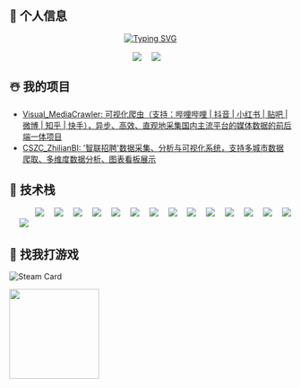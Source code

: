 
<!-- 个人资料 -->


## 🦄 个人信息
<p align="center"> 
<a href="https://git.io/typing-svg"><img src="https://readme-typing-svg.herokuapp.com?font=Bitcount+Ink&pause=100&color=C536F7&center=true&vCenter=true&multiline=true&width=435&lines=I+need+a+job%F0%9F%98%A2;and+I+just+lo%5C%2Fe+my+job%F0%9F%A5%B0" alt="Typing SVG" /></a>
</p>
<p align="center"> 
<a href="https://blog.persist1.cn/" target="_blank"><img  align="center" src="https://img.shields.io/badge/Blog-博客-%230d7fbf?style=flat"/></a>&emsp;
<a href="https://space.bilibili.com/471591991" target="_blank"><img align="center" src="https://img.shields.io/badge/Bilibili-B站-%23df1a7c?style=flat"/></a>&emsp;
</p>

## ☃️ 我的项目
- [Visual_MediaCrawler: 可视化爬虫（支持：哔哩哔哩 | 抖音 | 小红书 | 贴吧 | 微博 | 知乎 | 快手），异步、高效、直观地采集国内主流平台的媒体数据的前后端一体项目](https://github.com/persist-1/Visual_MediaCrawler)
- [CSZC_ZhilianBI: '智联招聘'数据采集、分析与可视化系统，支持多城市数据爬取、多维度数据分析、图表看板展示]([https://github.com/persist-1/Visual_MediaCrawler](https://github.com/persist-1/CSZC_ZhilianBI))

## 🤺 技术栈
<p align="left"> 
      &emsp;&emsp;&emsp;
      <!-- logo文本-logo背景色?样式&logo别称对应icon&logo颜色 -->
      <!-- 前端 -->
      <a href=""><img src="https://img.shields.io/badge/Vue.js-35495e.svg?style=flat-square&logo=vue.js&logoColor=4FC08D" ></a>&emsp;
      <a href=""><img src="https://img.shields.io/badge/React-20232a.svg?style=flat-square&logo=react&logoColor=61DAFB" ></a>&emsp;
      <a href=""><img src="https://img.shields.io/badge/TypeScript-007ACC.svg?style=flat-square&logo=typescript&logoColor=white" ></a>&emsp;
      <a href=""><img src="https://img.shields.io/badge/JavaScript-F7DF1E?style=flat-square&logo=javascript&logoColor=white" ></a>&emsp;
      <!-- 后端 -->
      <a href=""><img src="https://img.shields.io/badge/Node.js-339933.svg?style=flat-square&logo=node.js&logoColor=white" ></a>&emsp;
      <a href=""><img src="https://img.shields.io/badge/Python-14354C?style=flat-square&logo=python&logoColor=white" ></a>&emsp;
      <a href=""><img src="https://img.shields.io/badge/FastAPI-009688?style=flat-square&logo=fastapi&logoColor=white" ></a>&emsp;
      <a href=""><img src="https://img.shields.io/badge/Flask-3BABC3.svg?style=flat-square&logo=flask&logoColor=white" ></a>&emsp;
      <!-- 数据库 -->
      <a href=""><img src="https://img.shields.io/badge/MySQL-00000F?style=flat-square&logo=mysql&logoColor=white" ></a>&emsp;
      <a href=""><img src="https://img.shields.io/badge/PostgreSQL-316192.svg?style=flat-square&logo=postgresql&logoColor=white" ></a>&emsp;
      <a href=""><img src="https://img.shields.io/badge/SQLite-003B57.svg?style=flat-square&logo=sqlite&logoColor=white" ></a>&emsp;
      <a href=""><img src="https://img.shields.io/badge/redis-%23DD0031.svg?&style=flat-square&logo=redis&logoColor=white" ></a>&emsp;
      <a href=""><img src="https://img.shields.io/badge/MongoDB-4EA94B?style=flat-square&logo=mongodb&logoColor=white" ></a>&emsp;
      <!-- 建站&运维 -->
      <a href=""><img src="https://img.shields.io/badge/1Panel-0854C1?style=flat-square&logo=1panel&logoColor=white" ></a>&emsp;
      <a href=""><img src="https://img.shields.io/badge/WordPress-21759B?style=flat-square&logo=wordpress&logoColor=white" ></a>&emsp;
</p>

## 🤤 找我打游戏
![Steam Card](https://card.yuy1n.io/card/76561198430888310/dark,en,badge,bg-game-1623730,badges,games)

<p align="left"> 
<!--<img height="160px" align="left" src="https://github-readme-stats.vercel.app/api?username=persist-1&locale=cn&line_height=21&show_icons=true&theme=&rank_icon=default&include_all_commits=true&custom_title=Github漫游数据"/>-->
<img height="160px" align="left" src="https://github-readme-stats.vercel.app/api/top-langs/?username=persist-1&include_all_commits=true&locale=cn&line_height=33&theme=&langs_count=6&layout=compact&custom_title=常用语言"/>
</p>

